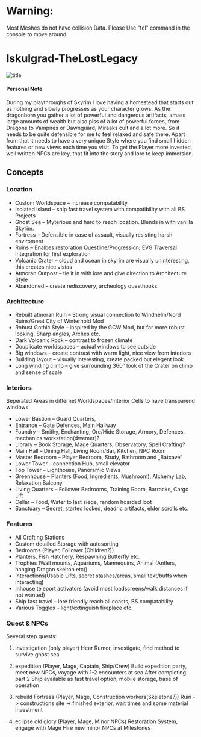 # Warning:
Most Meshes do not have collision Data. Please Use "tcl" command in the console to move around.



# Iskulgrad-TheLostLegacy
![title](https://imgur.com/ppMcC0C.jpg)

#### Personal Note
During my playthroughs of Skyrim I love having a homestead that starts out as nothing and slowly progresses as your character grows. 
As the dragonborn you gather a lot of powerful and dangerous artifacts, amass large amounts of wealth but also piss of a lot of powerful forces, from Dragons to Vampires or Dawnguard, Miraaks cult and a lot more. So it needs to be quite defensible for me to feel relaxed and safe there. 
Apart from that it needs to have a very unique Style where you find small hidden features or new views each time you visit. To get the Player more invested, well written NPCs are key, that fit into the story and lore to keep immersion. 

## Concepts
### Location
* Custom Worldspace – increase compatability
* Isolated island – ship fast travel system with compatibility with all BS Projects
* Ghost Sea – Myterious and hard to reach location. Blends in with vanilla Skyrim.
* Fortress – Defensible in case of assault, visually resisting harsh enviroment
* Ruins – Enalbes restoration Questline/Progression; EVG Traversal integration for first exploration
* Volcanic Crater – cloud and ocean in skyrim are visually uninteresting, this creates nice vistas
* Atmoran Outpost – tie it in with lore and give direction to Architecture Style
* Abandoned – create rediscovery, archeology questhooks. 

### Architecture
* Rebuilt atmoran Ruin – Strong visual connection to Windhelm/Nord Ruins/Great City of Winterhold Mod
* Robust Gothic Style – inspired by the GCW Mod, but far more robust looking. Sharp angles, Arches etc.
* Dark Volcanic Rock – contrast to frozen climate
* Douplicate worldspaces – actual windows to see outside
* Big windows – create contrast with warm light, nice view from interiors
* Building layout – visually interesting, create packed but elegent look
* Long winding climb – give surrounding 360° look of the Crater on climb and sense of scale

### Interiors
Seperated Areas in differnet Worldspaces/Interior Cells to have transparend windows
* Lower Bastion – Guard Quarters, 
* Entrance – Gate Defences, Main Hallway
* Foundry – Smithy, Enchanting, Ore/Hide Storage, Armory, Defences, mechanics workstation(dwemer)?
* Library – Book Storage, Mage Quarters, Observatory, Spell Crafting?
* Main Hall – Dining Hall, Living Room/Bar, Kitchen, NPC Room
* Master Bedroom – Player Bedroom, Study, Bathroom and „Batcave“
* Lower Tower – connection Hub, small elevator
* Top Tower – Lighthouse, Panoramic Views
* Greenhouse – Planters (Food, Ingredients, Mushroom), Alchemy Lab, Relaxation Balcony
* Living Quarters – Follower Bedrooms, Training Room, Barracks, Cargo Lift
* Cellar – Food, Water to last siege, random hoarded loot
* Sanctuary – Secret, started locked, deadric artifacts, elder scrolls etc.

### Features
* All Crafting Stations
* Custom detailed Storage with autosorting
* Bedrooms (Player, Follower (Children?))
* Planters, Fish Hatchery, Respawning Butterfly etc.
* Trophies (Wall mounts, Aquariums, Mannequins, Animal (Antlers, hanging Dragon skelton etc))
* Interactions(Usable Lifts, secret stashes/areas, small text/buffs when interacting)
* Inhouse teleport activators (avoid most loadscreens/walk distances if not wanted)
* Ship fast travel – lore friendly reach all coasts, BS compatability
* Various Toggles – light/extinguish fireplace etc.

### Quest & NPCs
Several step quests:
1. Investigation (only player)
  Hear Rumor, investigate, find method to survive ghost sea
2. expedition (Player, Mage, Captain, Ship/Crew)
  Build expedition party, meet new NPCs, voyage with 1-2 encounters at sea
  After completing part 2 Ship available as fast travel option, mobile storage, base of operation
3. rebuild Fortress (Player, Mage, Construction workers(Skeletons?))
  Ruin -> constructions site -> finished exterior, wait times and some material investment

4. eclipse old glory (Player, Mage, Minor NPCs)
  Restoration System, engage with Mage
  Hire new minor NPCs at Milestones




